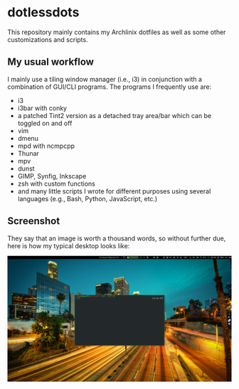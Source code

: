 # dotlessdots

This repository mainly contains my Archlinix dotfiles as well as some other customizations and scripts.

## My usual workflow

I mainly use a tiling window manager (i.e., i3) in conjunction with a combination of GUI/CLI programs. The programs I frequently use are:

+ i3
+ i3bar with conky
+ a patched Tint2 version as a detached tray area/bar which can be toggled on and off
+ vim 
+ dmenu
+ mpd with ncmpcpp
+ Thunar
+ mpv
+ dunst
+ GIMP, Synfig, Inkscape
+ zsh with custom functions
+ and many little scripts I wrote for different purposes using several languages (e.g., Bash, Python, JavaScript, etc.)

## Screenshot

They say that an image is worth a thousand words, so without further due, here is how my typical desktop looks like:

![Screenshot](https://raw.githubusercontent.com/bbarcesaj125/dotlessdots/master/Screenshot.png)
